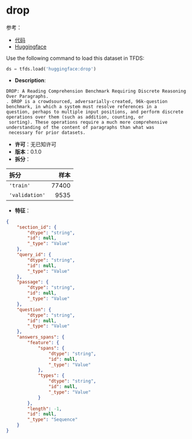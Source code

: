 # drop

参考：

- [代码](https://github.com/huggingface/datasets/blob/master/datasets/drop)
- [Huggingface](https://huggingface.co/datasets/drop)

Use the following command to load this dataset in TFDS:

```python
ds = tfds.load('huggingface:drop')
```

- **Description**:

```
DROP: A Reading Comprehension Benchmark Requiring Discrete Reasoning Over Paragraphs.
. DROP is a crowdsourced, adversarially-created, 96k-question benchmark, in which a system must resolve references in a
question, perhaps to multiple input positions, and perform discrete operations over them (such as addition, counting, or
 sorting). These operations require a much more comprehensive understanding of the content of paragraphs than what was
 necessary for prior datasets.
```

- **许可**：无已知许可
- **版本**：0.1.0
- **拆分**：

拆分 | 样本
:-- | --:
`'train'` | 77400
`'validation'` | 9535

- **特征**：

```json
{
    "section_id": {
        "dtype": "string",
        "id": null,
        "_type": "Value"
    },
    "query_id": {
        "dtype": "string",
        "id": null,
        "_type": "Value"
    },
    "passage": {
        "dtype": "string",
        "id": null,
        "_type": "Value"
    },
    "question": {
        "dtype": "string",
        "id": null,
        "_type": "Value"
    },
    "answers_spans": {
        "feature": {
            "spans": {
                "dtype": "string",
                "id": null,
                "_type": "Value"
            },
            "types": {
                "dtype": "string",
                "id": null,
                "_type": "Value"
            }
        },
        "length": -1,
        "id": null,
        "_type": "Sequence"
    }
}
```
